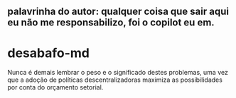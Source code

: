 ## palavrinha do autor: qualquer coisa que sair aqui eu não me responsabilizo, foi o copilot eu em.
# desabafo-md

Nunca é demais lembrar o peso e o significado destes problemas, uma vez que a adoção de políticas descentralizadoras maximiza as possibilidades por conta do orçamento setorial.



